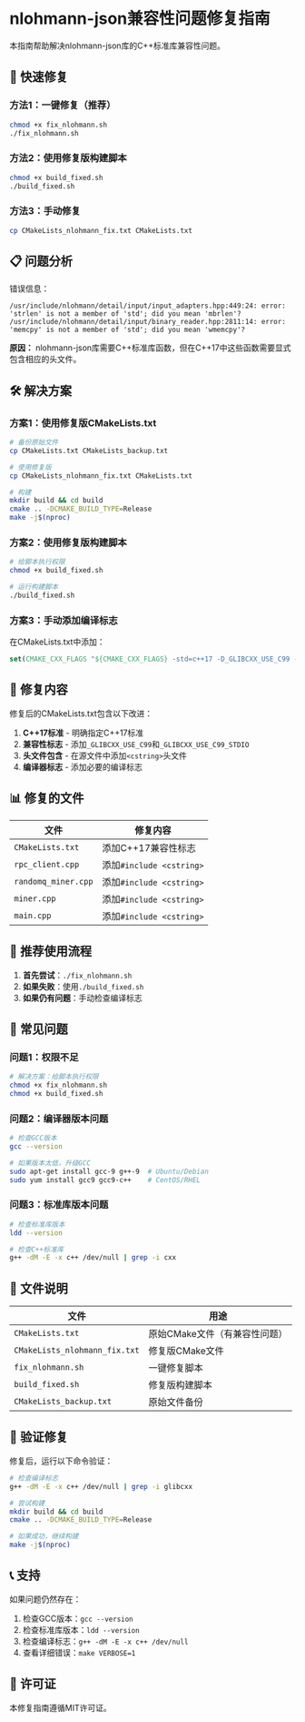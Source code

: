 # nlohmann-json兼容性问题修复指南

本指南帮助解决nlohmann-json库的C++标准库兼容性问题。

## 🚀 快速修复

### 方法1：一键修复（推荐）
```bash
chmod +x fix_nlohmann.sh
./fix_nlohmann.sh
```

### 方法2：使用修复版构建脚本
```bash
chmod +x build_fixed.sh
./build_fixed.sh
```

### 方法3：手动修复
```bash
cp CMakeLists_nlohmann_fix.txt CMakeLists.txt
```

## 📋 问题分析

错误信息：
```
/usr/include/nlohmann/detail/input/input_adapters.hpp:449:24: error: 'strlen' is not a member of 'std'; did you mean 'mbrlen'?
/usr/include/nlohmann/detail/input/binary_reader.hpp:2811:14: error: 'memcpy' is not a member of 'std'; did you mean 'wmemcpy'?
```

**原因：** nlohmann-json库需要C++标准库函数，但在C++17中这些函数需要显式包含相应的头文件。

## 🛠️ 解决方案

### 方案1：使用修复版CMakeLists.txt

```bash
# 备份原始文件
cp CMakeLists.txt CMakeLists_backup.txt

# 使用修复版
cp CMakeLists_nlohmann_fix.txt CMakeLists.txt

# 构建
mkdir build && cd build
cmake .. -DCMAKE_BUILD_TYPE=Release
make -j$(nproc)
```

### 方案2：使用修复版构建脚本

```bash
# 给脚本执行权限
chmod +x build_fixed.sh

# 运行构建脚本
./build_fixed.sh
```

### 方案3：手动添加编译标志

在CMakeLists.txt中添加：
```cmake
set(CMAKE_CXX_FLAGS "${CMAKE_CXX_FLAGS} -std=c++17 -D_GLIBCXX_USE_C99 -D_GLIBCXX_USE_C99_STDIO")
```

## 🔧 修复内容

修复后的CMakeLists.txt包含以下改进：

1. **C++17标准** - 明确指定C++17标准
2. **兼容性标志** - 添加`_GLIBCXX_USE_C99`和`_GLIBCXX_USE_C99_STDIO`
3. **头文件包含** - 在源文件中添加`<cstring>`头文件
4. **编译器标志** - 添加必要的编译标志

## 📊 修复的文件

| 文件 | 修复内容 |
|------|----------|
| `CMakeLists.txt` | 添加C++17兼容性标志 |
| `rpc_client.cpp` | 添加`#include <cstring>` |
| `randomq_miner.cpp` | 添加`#include <cstring>` |
| `miner.cpp` | 添加`#include <cstring>` |
| `main.cpp` | 添加`#include <cstring>` |

## 🎯 推荐使用流程

1. **首先尝试**：`./fix_nlohmann.sh`
2. **如果失败**：使用`./build_fixed.sh`
3. **如果仍有问题**：手动检查编译标志

## 🐛 常见问题

### 问题1：权限不足
```bash
# 解决方案：给脚本执行权限
chmod +x fix_nlohmann.sh
chmod +x build_fixed.sh
```

### 问题2：编译器版本问题
```bash
# 检查GCC版本
gcc --version

# 如果版本太低，升级GCC
sudo apt-get install gcc-9 g++-9  # Ubuntu/Debian
sudo yum install gcc9 gcc9-c++    # CentOS/RHEL
```

### 问题3：标准库版本问题
```bash
# 检查标准库版本
ldd --version

# 检查C++标准库
g++ -dM -E -x c++ /dev/null | grep -i cxx
```

## 📁 文件说明

| 文件 | 用途 |
|------|------|
| `CMakeLists.txt` | 原始CMake文件（有兼容性问题） |
| `CMakeLists_nlohmann_fix.txt` | 修复版CMake文件 |
| `fix_nlohmann.sh` | 一键修复脚本 |
| `build_fixed.sh` | 修复版构建脚本 |
| `CMakeLists_backup.txt` | 原始文件备份 |

## 🎯 验证修复

修复后，运行以下命令验证：

```bash
# 检查编译标志
g++ -dM -E -x c++ /dev/null | grep -i glibcxx

# 尝试构建
mkdir build && cd build
cmake .. -DCMAKE_BUILD_TYPE=Release

# 如果成功，继续构建
make -j$(nproc)
```

## 📞 支持

如果问题仍然存在：

1. 检查GCC版本：`gcc --version`
2. 检查标准库版本：`ldd --version`
3. 检查编译标志：`g++ -dM -E -x c++ /dev/null`
4. 查看详细错误：`make VERBOSE=1`

## 📄 许可证

本修复指南遵循MIT许可证。
